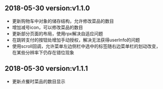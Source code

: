 2018-05-30 version:v1.1.0
---
* 更新购物车中对象的储存结构，允许修改菜品的数目
* 增加减号icon，可以修改菜品的数目
* 更新部分页面的布局，使用rpx解决自适应问题
* 在跳转支付的按钮处增加手动授权，解决无法获得userInfo的问题
* 使用scroll回调，允许菜单左边侧栏中选中的标签随右边菜单栏的划动改变，在某些分辨率下仍存在错位现象

2018-05-30 version:v1.1.1
---
* 更新点餐时菜品的数目显示